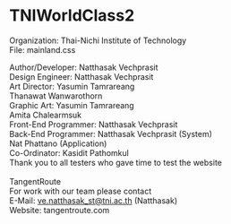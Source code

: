 # TNIWorldClass2

Organization: Thai-Nichi Institute of Technology<br />
File: mainland.css<br />

Author/Developer: Natthasak Vechprasit<br />
Design Engineer:  Natthasak Vechprasit<br />
Art Director: Yasumin Tamrareang<br />
              Thanawat Wanwarothorn<br />
Graphic Art:  Yasumin Tamrareang<br />
              Amita Chalearmsuk<br />
Front-End Programmer: Natthasak Vechprasit<br />
Back-End Programmer:  Natthasak Vechprasit (System)<br />
                      Nat Phattano (Application)<br />
Co-Ordinator:         Kasidit Pathomkul<br />
Thank you to all testers who gave time to test the website<br />
<br />
TangentRoute<br />
For work with our team please contact<br />
E-Mail: ve.natthasak_st@tni.ac.th (Natthasak)<br />
Website: tangentroute.com<br />
